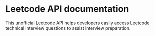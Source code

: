 # Leetcode API documentation

This unofficial Leetcode API helps developers easily access Leetcode technical interview questions to assist interview preparation.
